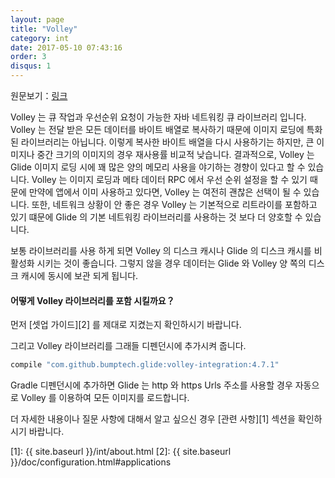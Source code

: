 ```yaml
---
layout: page
title: "Volley"
category: int
date: 2017-05-10 07:43:16
order: 3
disqus: 1
---
```


원문보기：[링크](http://bumptech.github.io/glide/int/volley.html)

Volley 는 큐 작업과 우선순위 요청이 가능한 자바 네트워킹 큐 라이브러리 입니다. Volley 는 전달 받은 모든 데이터를 바이트 배열로 복사하기 때문에 이미지 로딩에 특화된 라이브러리는 아닙니다. 이렇게 복사한 바이트 배열을 다시 사용하기는 하지만, 큰 이미지나 중간 크기의 이미지의 경우 재사용률 비교적 낮습니다. 결과적으로, Volley 는 Glide 이미지 로딩 시에 꽤 많은 양의 메모리 사용을 야기하는 경향이 있다고 할 수 있습니다. Volley 는 이미지 로딩과 메타 데이터 RPC 에서 우선 순위 설정을 할 수 있기 때문에 만약에 앱에서 이미 사용하고 있다면, Volley 는 여전히 괜찮은 선택이 될 수 있습니다. 또한, 네트워크 상황이 안 좋은 경우 Volley 는 기본적으로 리트라이를 포함하고 있기 떄문에 Glide 의 기본 네트워킹 라이브러리를 사용하는 것 보다 더 양호할 수 있습니다.

보통 라이브러리를 사용 하게 되면 Volley 의 디스크 캐시나 Glide 의 디스크 캐시를 비활성화 시키는 것이 좋습니다. 그렇지 않을 경우 데이터는 Glide 와 Volley 양 쪽의 디스크 캐시에 동시에 보관 되게 됩니다.

#### 어떻게 Volley 라이브러리를 포함 시킬까요？
먼저 [셋업 가이드][2] 를 제대로 지켰는지 확인하시기 바랍니다.

그리고 Volley 라이브러리를 그래들 디펜던시에 추가시켜 줍니다.

```groovy
compile "com.github.bumptech.glide:volley-integration:4.7.1"
```

Gradle 디펜던시에 추가하면 Glide 는 http 와 https Urls 주소를 사용할 경우 자동으로 Volley 를 이용하여 모든 이미지를 로드합니다.

더 자세한 내용이나 질문 사항에 대해서 알고 싶으신 경우 [관련 사항][1] 섹션을 확인하시기 바랍니다.

[1]: {{ site.baseurl }}/int/about.html
[2]: {{ site.baseurl }}/doc/configuration.html#applications
